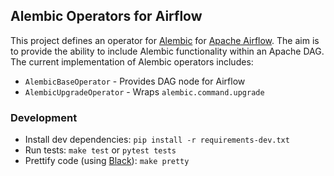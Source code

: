 ## Alembic Operators for Airflow

This project defines an operator for [Alembic](https://pypi.org/project/alembic/) for [Apache Airflow](https://airflow.apache.org/). The aim is to provide the ability to include Alembic functionality within an Apache DAG.
The current implementation of Alembic operators includes:

- `AlembicBaseOperator` - Provides DAG node for Airflow
- `AlembicUpgradeOperator` - Wraps `alembic.command.upgrade` 


### Development

- Install dev dependencies: `pip install -r requirements-dev.txt`
- Run tests: `make test` or `pytest tests` 
- Prettify code (using [Black](https://pypi.org/project/black/)): `make pretty`
